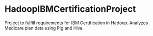 # HadoopIBMCertificationProject
Project to fulfill requirements for IBM Certification in Hadoop.  Analyzes Medicare plan data using Pig and Hive.
